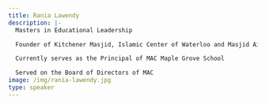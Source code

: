 ```yaml
---
title: Rania Lawendy
description: |-
  Masters in Educational Leadership

  Founder of Kitchener Masjid, Islamic Center of Waterloo and Masjid Aisha

  Currently serves as the Principal of MAC Maple Grove School

  Served on the Board of Directors of MAC
image: /img/rania-lawendy.jpg
type: speaker
---
```



